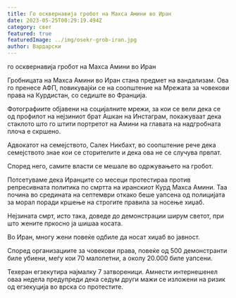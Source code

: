 ```yaml
---
title: Го осквернавија гробот на Махса Амини во Иран
date: 2023-05-25T00:29:19.494Z
category: свет
featured: true
featuredImage: ../img/osekr-grob-iran.jpg
author: Вардарски
---
```

го осквернавија гробот на Махса Амини во Иран

Гробницата на Махса Амини во Иран стана предмет на вандализам. Ова го пренесе АФП, повикувајќи се на соопштение на Мрежата за човекови права на Курдистан, со седиште во Франција.

Фотографиите објавени на социјалните мрежи, за кои се вели дека се од профилот на нејзиниот брат Ашкан на Инстаграм, покажуваат дека стаклото што го штити портретот на Амини на главата на надгробната плоча е скршено.

Адвокатот на семејството, Салех Никбахт, во соопштение рече дека семејството знае кои се сторителите и дека ова не се случува првпат.

Според него, самите власти се мешале во одржувањето на гробот.

Потсетуваме дека Иранците со месеци протестираа против репресивната политика по смртта на иранскиот Курд Махса Амини. Таа почина во средината на септември откако беше уапсена од полицијата за морал поради кршење на строгите правила за носење хиџаб.

Нејзината смрт, исто така, доведе до демонстрации ширум светот, при што жените пркосно ја шишаа косата.

Во Иран, многу жени повеќе одбиле да носат хиџаб во јавност.

Според организациите за човекови права, повеќе од 500 демонстранти биле убиени, меѓу кои 70 малолетни, а околу 20.000 биле уапсени.

Техеран егзекутира најмалку 7 затвореници. Амнести интернешенел оваа недела предупреди дека седум други мажи се изложени на ризик од егзекуција во врска со протестите.